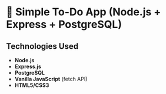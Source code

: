 # 📝 Simple To-Do App (Node.js + Express + PostgreSQL)

## Technologies Used
- **Node.js**
- **Express.js**
- **PostgreSQL**
- **Vanilla JavaScript** (fetch API)
- **HTML5/CSS3**

